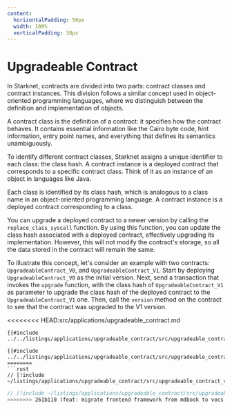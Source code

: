 ```yaml
---
content:
  horizontalPadding: 50px
  width: 100%
  verticalPadding: 30px
---
```


# Upgradeable Contract

In Starknet, contracts are divided into two parts: contract classes and contract
instances. This division follows a similar concept used in object-oriented
programming languages, where we distinguish between the definition and implementation
of objects.

A contract class is the definition of a contract: it specifies how the contract
behaves. It contains essential information like the Cairo byte code, hint
information, entry point names, and everything that defines its semantics
unambiguously.

To identify different contract classes, Starknet assigns a unique identifier to each
class: the class hash. A contract instance is a deployed contract that corresponds to
a specific contract class. Think of it as an instance of an object in languages like
Java.

Each class is identified by its class hash, which is analogous to a class name in an object-oriented programming language. A contract instance is a deployed contract corresponding to a class.

You can upgrade a deployed contract to a newer version by calling the `replace_class_syscall` function. By using this function, you can update the class hash associated with a deployed contract, effectively upgrading its implementation. However, this will not modify the contract's storage, so all the data stored in the contract will remain the same.

To illustrate this concept, let's consider an example with two contracts: `UpgradeableContract_V0`, and `UpgradeableContract_V1`.
Start by deploying `UpgradeableContract_V0` as the initial version. Next, send a transaction that invokes the `upgrade` function, with the class hash of `UpgradeableContract_V1` as parameter to upgrade the class hash of the deployed contract to the `UpgradeableContract_V1` one. Then, call the `version` method on the contract to see that the contract was upgraded to the V1 version.

<<<<<<<< HEAD:src/applications/upgradeable_contract.md
```cairo
{{#include ../../listings/applications/upgradeable_contract/src/upgradeable_contract_v0.cairo:contract}}
```

```cairo
{{#include ../../listings/applications/upgradeable_contract/src/upgradeable_contract_v1.cairo}}
========
```rust
// [!include ~/listings/applications/upgradeable_contract/src/upgradeable_contract_v0.cairo:contract]
```

```rust
// [!include ~/listings/applications/upgradeable_contract/src/upgradeable_contract_v1.cairo]
>>>>>>>> 261b110 (feat: migrate frontend framework from mdbook to vocs  (#185)):pages/ch01/upgradeable_contract.md
```
